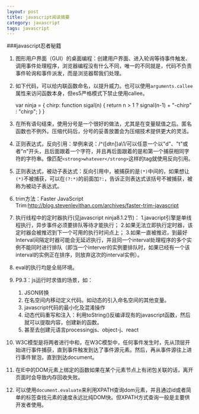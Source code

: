 ```yaml
---
layout: post
title: javascript阅读摘要
category: javascript
tags: javascript
---
```


###javascript忍者秘籍
1. 图形用户界面（GUI）的桌面编程：创建用户界面、进入轮询等待事件触发、调用事件处理程序，浏览器编程没有什么不同，唯一的不同就是，代码不负责事件轮询和事件派发，而是浏览器帮我们处理。
2. 如下代码，可以给内联函数命名，以提升威力。也可以使用`arguments.callee`属性来访问函数本身，但es5严格模式下禁止使用callee。
	
	var ninja = {
		chirp: function sigal(n) {
			return n > 1 ? signal(n-1) + "-chirp" : "chirp"; 
		}
	}

3. 在所有语句结束，使用分号是一个很好的做法，尤其是在变量赋值之后。匿名函数也不例外。压缩代码后，分号的妥善放置会为压缩技术提供更大的灵活。
4. 正则表达式，反向引用：举例来说：/^([dtn])a\1/可以任意一个以"d"、"t"或者"n"开头，且后面跟着一个字符，并且再后面跟着的是和第一个捕获相同字符的字符串。像匹配`<strong>whatever</strong>`这样的tag就使用反向引用。
5. 正则表达式，被动子表达式：反向引用中，被捕获的是`(*)`中间的，如果想让`(*)`不被捕获，可以在`(?:*)`的前面加`?:`，告诉正则表达式该括号不被捕获，被称为被动子表达式。
6. trim方法：Faster JavaScript Trim:<http://blog.stevenlevithan.com/archives/faster-trim-javascript>
7. 执行线程中的定时器执行(见javascript ninja8.1.2节)：
	1.javacript引擎是单线程执行，异步事件必须要排队等待才能执行；
	2.如果无法立即执行定时器，该定时器会被推迟到下一个可用的执行时间点上；
	3.如果一直被推迟，到最好Interval间隔定时器可能会无延迟执行，并且同一个interval处理程序的多个实例不能同时进行排队（即当一个interver的实例要排队时，如果已经有一个该interval的实例正在排序，则放弃这次的interval实例）。
8. eval的执行均是全局环境。
9. P9.3：js运行时求值的场景，如：
	1. JSON转换
	2. 在名空间内移动定义代码。如动态的引入命名空间的其他变量。
	3. javascript代码的最小化及混淆操作
	4. 动态代码重写和注入：利用toString()反编译现有的javascript函数，然后就可以提取内容，创建新的函数。
	5. 甚至去创建元语言processingjs、object-j、react
10. W3C模型是将两者进行中和，在W3C模型中，任何事件发生时，先从顶层开始进行事件捕获，直到事件触发到达了事件源元素。然后，再从事件源往上进行事件冒泡，直到到达document。
11. 在IE中的DOM元素上绑定的函数如果在某个元素节点上有闭包关联的话，离开页面时会导致内存回收失败。
12. 可以使用`document.evaluate`来利用XPATH查询dom元素，并且通过id或者简单的标签查找元素的速度永远比纯DOM快。但XPATH方式查询一般是主要供开发者使用。